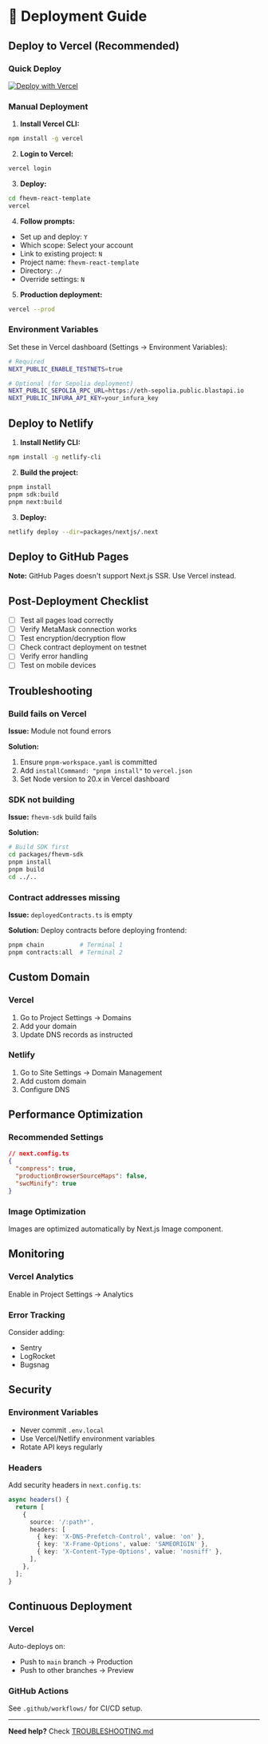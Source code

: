 # 🚀 Deployment Guide

## Deploy to Vercel (Recommended)

### Quick Deploy

[![Deploy with Vercel](https://vercel.com/button)](https://vercel.com/new/clone?repository-url=https://github.com/jobjab-dev/fhevm-react-template)

### Manual Deployment

1. **Install Vercel CLI:**
```bash
npm install -g vercel
```

2. **Login to Vercel:**
```bash
vercel login
```

3. **Deploy:**
```bash
cd fhevm-react-template
vercel
```

4. **Follow prompts:**
- Set up and deploy: `Y`
- Which scope: Select your account
- Link to existing project: `N`
- Project name: `fhevm-react-template`
- Directory: `./`
- Override settings: `N`

5. **Production deployment:**
```bash
vercel --prod
```

### Environment Variables

Set these in Vercel dashboard (Settings → Environment Variables):

```bash
# Required
NEXT_PUBLIC_ENABLE_TESTNETS=true

# Optional (for Sepolia deployment)
NEXT_PUBLIC_SEPOLIA_RPC_URL=https://eth-sepolia.public.blastapi.io
NEXT_PUBLIC_INFURA_API_KEY=your_infura_key
```

## Deploy to Netlify

1. **Install Netlify CLI:**
```bash
npm install -g netlify-cli
```

2. **Build the project:**
```bash
pnpm install
pnpm sdk:build
pnpm next:build
```

3. **Deploy:**
```bash
netlify deploy --dir=packages/nextjs/.next
```

## Deploy to GitHub Pages

**Note:** GitHub Pages doesn't support Next.js SSR. Use Vercel instead.

## Post-Deployment Checklist

- [ ] Test all pages load correctly
- [ ] Verify MetaMask connection works
- [ ] Test encryption/decryption flow
- [ ] Check contract deployment on testnet
- [ ] Verify error handling
- [ ] Test on mobile devices

## Troubleshooting

### Build fails on Vercel

**Issue:** Module not found errors

**Solution:**
1. Ensure `pnpm-workspace.yaml` is committed
2. Add `installCommand: "pnpm install"` to `vercel.json`
3. Set Node version to 20.x in Vercel dashboard

### SDK not building

**Issue:** `fhevm-sdk` build fails

**Solution:**
```bash
# Build SDK first
cd packages/fhevm-sdk
pnpm install
pnpm build
cd ../..
```

### Contract addresses missing

**Issue:** `deployedContracts.ts` is empty

**Solution:**
Deploy contracts before deploying frontend:
```bash
pnpm chain          # Terminal 1
pnpm contracts:all  # Terminal 2
```

## Custom Domain

### Vercel

1. Go to Project Settings → Domains
2. Add your domain
3. Update DNS records as instructed

### Netlify

1. Go to Site Settings → Domain Management
2. Add custom domain
3. Configure DNS

## Performance Optimization

### Recommended Settings

```json
// next.config.ts
{
  "compress": true,
  "productionBrowserSourceMaps": false,
  "swcMinify": true
}
```

### Image Optimization

Images are optimized automatically by Next.js Image component.

## Monitoring

### Vercel Analytics

Enable in Project Settings → Analytics

### Error Tracking

Consider adding:
- Sentry
- LogRocket
- Bugsnag

## Security

### Environment Variables

- Never commit `.env.local`
- Use Vercel/Netlify environment variables
- Rotate API keys regularly

### Headers

Add security headers in `next.config.ts`:
```typescript
async headers() {
  return [
    {
      source: '/:path*',
      headers: [
        { key: 'X-DNS-Prefetch-Control', value: 'on' },
        { key: 'X-Frame-Options', value: 'SAMEORIGIN' },
        { key: 'X-Content-Type-Options', value: 'nosniff' },
      ],
    },
  ];
}
```

## Continuous Deployment

### Vercel

Auto-deploys on:
- Push to `main` branch → Production
- Push to other branches → Preview

### GitHub Actions

See `.github/workflows/` for CI/CD setup.

---

**Need help?** Check [TROUBLESHOOTING.md](TROUBLESHOOTING.md)

